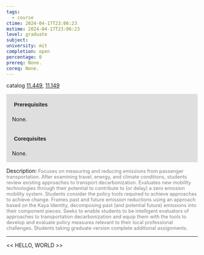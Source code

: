 ```yaml
---
tags:
  - course
ctime: 2024-04-17T23:06:23
mstime: 2024-04-17T23:06:23
level: graduate
subject: 
university: mit
completion: open
percentage: 0
prereq: None.
coreq: None.
---
```


catalog [11.449](http://student.mit.edu/catalog/m11c.html#11.449), [11.149](http://student.mit.edu/catalog/m11a.html#11.149)

<span style="display: block; padding: 15px; background-color: rgb(100, 100, 100, 0.2);"><font id="m_prereq583_0" style="display: block; font-family: Arial, sans-serif; font-weight: bold; padding: 5px">Prerequisites</font><br><span id="prereq583_0">None.</span></span>
<span style="display: block; padding: 15px; background-color: rgb(100, 100, 100, 0.2);"><font id="m_coreq583_0" style="display: block; font-family: Arial, sans-serif; font-weight: bold; padding: 5px">Corequisites</font><br><span id="coreq583_0">None.</span></span>

<font style="">Description:</font>
<font style="color: grey; font-size: 0.8rem;">Focuses on measuring and reducing emissions from passenger transportation. After examining travel, energy, and climate conditions, students review existing approaches to transport decarbonization. Evaluates new mobility technologies through their potential to contribute to (or delay) a zero emission mobility system. Students consider the policy tools required to achieve approaches to achieve change. Frames past and future emission reductions using an approach based on the Kaya Identity, decomposing past (and potential future) emissions into their component pieces. Seeks to enable students to be intelligent evaluators of approaches to transportation decarbonization and equip them with the tools to develop and evaluate policy measures relevant to their local professional challenges. Students taking graduate version complete additional assignments.</font>



---

<< HELLO, WORLD >>
